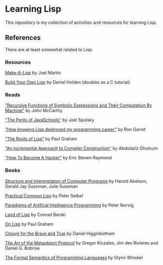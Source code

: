 # Learning Lisp
This repository is my collection of activities and resources for learning Lisp.



## References
There are at least somewhat related to Lisp.



### Resources

[Make-A-Lisp](https://github.com/kanaka/mal) by Joel Martin

[Build Your Own Lisp](http://www.buildyourownlisp.com/)  by Daniel Holden (doubles as a C tutorial)

### Reads

["Recursive Functions of Symbolic Expressions and Their Computation By Machine"](http://www-formal.stanford.edu/jmc/recursive/recursive.html) by John McCarthy

["The Perils of JavaSchools"](https://www.joelonsoftware.com/2005/12/29/the-perils-of-javaschools-2/) by Joel Spolsky

["How knowing Lisp destroyed my programming career"](http://coding.derkeiler.com/Archive/Lisp/comp.lang.lisp/2006-04/msg01644.html) by Ron Garret

["The Roots of Lisp"](http://www.paulgraham.com/rootsoflisp.html) by Paul Graham

["An Incremental Approach to Compiler Construction"](http://scheme2006.cs.uchicago.edu/11-ghuloum.pdf) by Abdulaziz Ghuloum

["How To Become A Hacker"](http://www.catb.org/~esr/faqs/hacker-howto.html) by Eric Steven Raymond

### Books

[Structure and Interpretation of Computer Programs](https://mitpress.mit.edu/sites/default/files/sicp/index.html) by Harold Abelson, Gerald Jay Sussman, Julie Sussman

[Practical Common Lisp](http://www.gigamonkeys.com/book/) by Peter Seibel

[Paradigms of Artifical Intelligence Programming](https://github.com/norvig/paip-lisp) by Peter Norvig

[Land of Lisp](http://landoflisp.com/) by Conrad Barski

[On Lisp](http://www.paulgraham.com/onlisp.html) by Paul Graham 

[Clojure for the Brave and True](https://www.braveclojure.com) by Daniel Higginbotham

[The Art of the Metaobject Protocol](https://mitpress.mit.edu/books/art-metaobject-protocol) by Gregor Kiczales,  Jim des Rivieres and Daniel G. Bobrow

[The Formal Semantics of Programming Languages](https://mitpress.mit.edu/books/formal-semantics-programming-languages) by Glynn Winskel